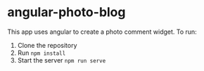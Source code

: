 # angular-photo-blog

This app uses angular to create a photo comment widget. To run:

1. Clone the repository
2. Run `npm install`
3. Start the server `npm run serve`
